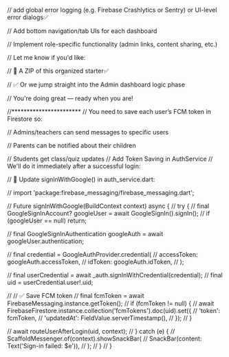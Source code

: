 // add global error logging (e.g. Firebase Crashlytics or Sentry) or UI-level error dialogs✅

// Add bottom navigation/tab UIs for each dashboard

// Implement role-specific functionality (admin links, content sharing, etc.)

// Let me know if you'd like:

// 🔁 A ZIP of this organized starter✅

// ✅ Or we jump straight into the Admin dashboard logic phase

// You're doing great — ready when you are!

//***********************
// You need to save each user’s FCM token in Firestore so:

// Admins/teachers can send messages to specific users

// Parents can be notified about their children

// Students get class/quiz updates
// Add Token Saving in AuthService
// We'll do it immediately after a successful login:

// 🔁 Update signInWithGoogle() in auth_service.dart:

// import 'package:firebase_messaging/firebase_messaging.dart';

// Future<void> signInWithGoogle(BuildContext context) async {
//   try {
//     final GoogleSignInAccount? googleUser = await GoogleSignIn().signIn();
//     if (googleUser == null) return;

//     final GoogleSignInAuthentication googleAuth = await googleUser.authentication;

//     final credential = GoogleAuthProvider.credential(
//       accessToken: googleAuth.accessToken,
//       idToken: googleAuth.idToken,
//     );

//     final userCredential = await _auth.signInWithCredential(credential);
//     final uid = userCredential.user!.uid;

//     // ✅ Save FCM token
//     final fcmToken = await FirebaseMessaging.instance.getToken();
//     if (fcmToken != null) {
//       await FirebaseFirestore.instance.collection('fcmTokens').doc(uid).set({
//         'token': fcmToken,
//         'updatedAt': FieldValue.serverTimestamp(),
//       });
//     }

//     await routeUserAfterLogin(uid, context);
//   } catch (e) {
//     ScaffoldMessenger.of(context).showSnackBar(
//       SnackBar(content: Text('Sign-in failed: $e')),
//     );
//   }
// }
